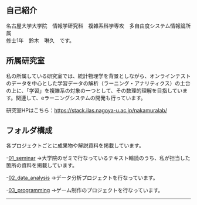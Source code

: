 ## 自己紹介

名古屋大学大学院　情報学研究科　複雑系科学専攻　多自由度システム情報論所属　<br>
修士1年　鈴木　琳久　です。

## 所属研究室

私の所属している研究室では、統計物理学を背景としながら、オンラインテストのデータを中心とした学習データの解析（ラーニング・アナリティクス）の土台の上に、「学習」を複雑系の対象の一つとして、その数理的理解を目指しています。関連して、eラーニングシステムの開発も行っています。<br>

研究室HPはこちら：https://stack.ilas.nagoya-u.ac.jp/nakamuralab/


## フォルダ構成
各プロジェクトごとに成果物や解説資料を掲載しています。<br>

-[01_seminar](01_seminar/) 
→大学院のゼミで行なっているテキスト輪読のうち、私が担当した箇所の資料を掲載しています。

-[02_data_analysis](02_data_analysis/)
→データ分析プロジェクトを行なっています。

-[03_programming](03_programming/) 
→ゲーム制作のプロジェクトを行なっています。

---
